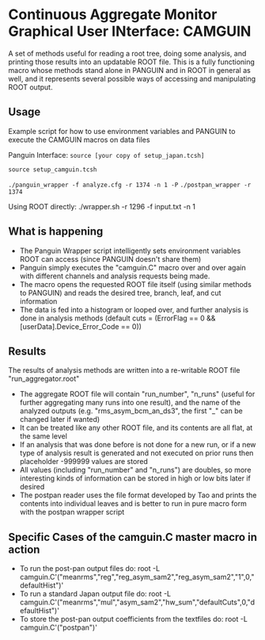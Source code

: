 # Continuous Aggregate Monitor Graphical User INterface: CAMGUIN
A set of methods useful for reading a root tree, doing some analysis, and printing those results into an updatable ROOT file. This is a fully functioning macro whose methods stand alone in PANGUIN and in ROOT in general as well, and it represents several possible ways of accessing and manipulating ROOT output. 

## Usage 

Example script for how to use environment variables and PANGUIN to execute the CAMGUIN macros on data files

Panguin Interface:
`source [your copy of setup_japan.tcsh]`

`source setup_camguin.tcsh`

`./panguin_wrapper -f analyze.cfg -r 1374 -n 1 -P`
`./postpan_wrapper -r 1374`


Using ROOT directly:
  ./wrapper.sh -r 1296 -f input.txt -n 1
  
## What is happening

* The Panguin Wrapper script intelligently sets environment variables ROOT can access (since PANGUIN doesn't share them)
* Panguin simply executes the "camguin.C" macro over and over again with different channels and analysis requests being made.
* The macro opens the requested ROOT file itself (using similar methods to PANGUIN) and reads the desired tree, branch, leaf, and cut information
* The data is fed into a histogram or looped over, and further analysis is done in analysis methods (default cuts = (ErrorFlag == 0 && [userData].Device_Error_Code == 0))

## Results 

The results of analysis methods are written into a re-writable ROOT file "run_aggregator.root"
* The aggregate ROOT file will contain "run_number", "n_runs" (useful for further aggregating many runs into one result), and the name of the analyzed outputs (e.g. "rms_asym_bcm_an_ds3", the first "_" can be changed later if wanted)
* It can be treated like any other ROOT file, and its contents are all flat, at the same level
* If an analysis that was done before is not done for a new run, or if a new type of analysis result is generated and not executed on prior runs then placeholder -999999 values are stored
* All values (including "run_number" and "n_runs") are doubles, so more interesting kinds of information can be stored in high or low bits later if desired
* The postpan reader uses the file format developed by Tao and prints the contents into individual leaves and is better to run in pure macro form with the postpan wrapper script

## Specific Cases of the camguin.C master macro in action


* To run the post-pan output files do:
root -L camguin.C'("meanrms","reg","reg_asym_sam2","reg_asym_sam2","1",0,"defaultHist")'
* To run a standard Japan output file do:
root -L camguin.C'("meanrms","mul","asym_sam2","hw_sum","defaultCuts",0,"defaultHist")'
* To store the post-pan output coefficients from the textfiles do:
root -L camguin.C'("postpan")' 
